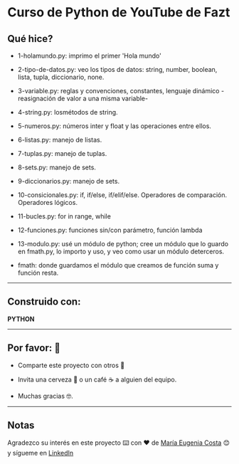 # Curso de Python de YouTube de Fazt

## Qué hice?

* 1-holamundo.py: imprimo el primer 'Hola mundo'

* 2-tipo-de-datos.py: veo los tipos de datos: string, number, boolean, lista, tupla, diccionario, none.

* 3-variable.py: reglas y convenciones, constantes, lenguaje dinámico -reasignación de valor a una misma variable-

* 4-string.py: losmétodos de string.

* 5-numeros.py: números inter y float y las operaciones entre ellos.

* 6-listas.py: manejo de listas. 

* 7-tuplas.py: manejo de tuplas.

* 8-sets.py: manejo de sets.

* 9-diccionarios.py: manejo de sets.

* 10-consicionales.py: if, if/else, if/elif/else. Operadores de comparación. Operadores lógicos.

* 11-bucles.py: for in range, while

* 12-funciones.py: funciones sin/con parámetro, función lambda

* 13-modulo.py: usé un módulo de python; cree un módulo que lo guardo en fmath.py, lo importo y uso, y veo como usar un módulo deterceros.

* fmath: donde guardamos el módulo que creamos de función suma y función resta.


---

## Construido con:

**PYTHON**

---

## Por favor: 🎁

* Comparte este proyecto con otros 📢

* Invita una cerveza 🍺 o un café ☕ a alguien del equipo.

* Muchas gracias 🤓.

---

## Notas

Agradezco su interés en este proyecto ⌨️ con ❤️ de [María Eugenia Costa](https://github.com/eugenia1984) 😊 y sígueme en [LinkedIn](http://www.linkedin.com/in/maríaeugeniacosta)
